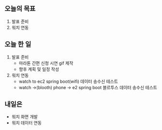 ## 오늘의 목표
1. 발표 준비
2. 워치 연동

## 오늘 한 일
1. 발표 준비
   - 마라톤 간편 신청 시연 gif 제작
   - 향후 계획 및 일정 작성
2. 워치 연동
   - watch to ec2 spring boot(wifi) 데이터 송수신 테스트
   - watch ->(blooth) phone -> e2 spring boot 블르투스 데이터 송수신 테스트

## 내일은
- 워치 화면 개발
- 워치 데이터 연동